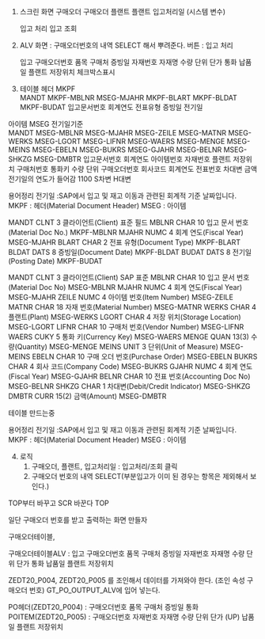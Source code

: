 1. 스크린 화면
    구매오더                        구매오더
    플랜트                          플랜트
    입고처리일 (시스템 변수)        

    입고 처리                       입고 조회           

2. ALV 화면 : 구매오더번호의 내역 SELECT 해서 뿌려준다.
    버튼 : 입고 처리

   입고     구매오더번호    품목    구매처  증빙일  자재번호    자재명  수량    단위    단가    통화    납품일  플랜트  저장위치
   체크박스표시

3. 테이블
    헤더	MKPF				
    MANDT	MKPF-MBLNR	MSEG-MJAHR	MKPF-BLART	MKPF-BLDAT	MKPF-BUDAT
        입고문서번호	회계연도	전표유형	증빙일	전기일



아이템	MSEG											전기일기준				
MANDT	MSEG-MBLNR	MSEG-MJAHR	MSEG-ZEILE	MSEG-MATNR	MSEG-WERKS	MSEG-LGORT	MSEG-LIFNR	MSEG-WAERS	MSEG-MENGE	MSEG-MEINS	MSEG-EBELN	MSEG-BUKRS	MSEG-GJAHR	MSEG-BELNR	MSEG-SHKZG	MSEG-DMBTR
	입고문서번호	회계연도	아이템번호	자재번호	플랜트	저장위치	구매처번호	통화키	수량	단위	구매오더번호	회사코드	회계연도	전표번호	차대변	금액
		전기일의 연도가 들어감										1100			S차변	
															H대변	




용어정리
    전기일  :SAP에서 입고 및 재고 이동과 관련된 회계적 기준 날짜입니다.
    MKPF : 헤더(Material Document Header)
    MSEG : 아이템

MANDT	CLNT	3	클라이언트(Client)	표준 필드
MBLNR	CHAR	10	입고 문서 번호(Material Doc No.)	MKPF-MBLNR
MJAHR	NUMC	4	회계 연도(Fiscal Year)	MSEG-MJAHR
BLART	CHAR	2	전표 유형(Document Type)	MKPF-BLART
BLDAT	DATS	8	증빙일(Document Date)	MKPF-BLDAT
BUDAT	DATS	8	전기일(Posting Date)	MKPF-BUDAT

MANDT	CLNT	3	클라이언트(Client)	SAP 표준
MBLNR	CHAR	10	입고 문서 번호(Material Doc No)	MSEG-MBLNR
MJAHR	NUMC	4	회계 연도(Fiscal Year)	MSEG-MJAHR
ZEILE	NUMC	4	아이템 번호(Item Number)	MSEG-ZEILE
MATNR	CHAR	18	자재 번호(Material Number)	MSEG-MATNR
WERKS	CHAR	4	플랜트(Plant)	MSEG-WERKS
LGORT	CHAR	4	저장 위치(Storage Location)	MSEG-LGORT
LIFNR	CHAR	10	구매처 번호(Vendor Number)	MSEG-LIFNR
WAERS	CUKY	5	통화 키(Currency Key)	MSEG-WAERS
MENGE	QUAN	13(3)	수량(Quantity)	MSEG-MENGE
MEINS	UNIT	3	단위(Unit of Measure)	MSEG-MEINS
EBELN	CHAR	10	구매 오더 번호(Purchase Order)	MSEG-EBELN
BUKRS	CHAR	4	회사 코드(Company Code)	MSEG-BUKRS
GJAHR	NUMC	4	회계 연도(Fiscal Year)	MSEG-GJAHR
BELNR	CHAR	10	전표 번호(Accounting Doc No)	MSEG-BELNR
SHKZG	CHAR	1	차대변(Debit/Credit Indicator)	MSEG-SHKZG
DMBTR	CURR	15(2)	금액(Amount)	MSEG-DMBTR


테이블 만드는중


용어정리
    전기일  :SAP에서 입고 및 재고 이동과 관련된 회계적 기준 날짜입니다.
    MKPF : 헤더(Material Document Header)
    MSEG : 아이템

4. 로직
   1. 구매오더, 플랜트, 입고처리일 : 입고처리/조회 클릭
   2. 구매오더 번호의 내역 SELECT(부분입고가 이미 된 경우는 항목은 제외해서 보인다.)


TOP부터 바꾸고 SCR 바꾼다
TOP

일단 구매오더 번호를 받고 출력하는 화면 만들자

구매오더테이블, 

구매오더테이블ALV : 
    입고	구매오더번호	품목	구매처	증빙일	자재번호	자재명	수량	단위	단가	통화	납품일	플랜트	저장위치

ZEDT20_P004, ZEDT20_P005 를 조인해서 데이터를 가져와야 한다. (조인 속성 구매오더 번호)
GT_PO_OUTPUT_ALV에 입어 넣는다. 

PO헤더(ZEDT20_P004) : 구매오더번호 품목 구매처 증빙일 통화
POITEM(ZEDT20_P005) : 구매오더번호 자재번호 자재명 수량 단위 단가 (UP) 납품일 플랜트 저장위치












